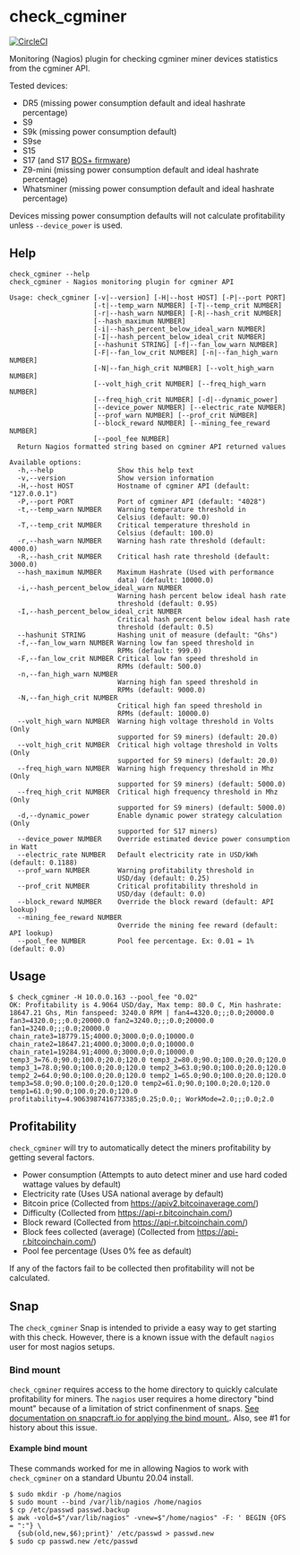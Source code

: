 # check_cgminer

[![CircleCI](https://circleci.com/gh/dmp1ce/check_cgminer.svg?style=svg)](https://circleci.com/gh/dmp1ce/check_cgminer)

Monitoring (Nagios) plugin for checking cgminer miner devices statistics from the cgminer API.

Tested devices:

- DR5 (missing power consumption default and ideal hashrate percentage)
- S9
- S9k (missing power consumption default)
- S9se
- S15
- S17 (and S17 [BOS+ firmware](https://docs.braiins.com/os/20.09/plus-en/index.html#))
- Z9-mini (missing power consumption default and ideal hashrate percentage)
- Whatsminer (missing power consumption default and ideal hashrate percentage)

Devices missing power consumption defaults will not calculate profitability unless `--device_power` is used.

## Help

```
check_cgminer --help
check_cgminer - Nagios monitoring plugin for cgminer API

Usage: check_cgminer [-v|--version] [-H|--host HOST] [-P|--port PORT]
                     [-t|--temp_warn NUMBER] [-T|--temp_crit NUMBER]
                     [-r|--hash_warn NUMBER] [-R|--hash_crit NUMBER]
                     [--hash_maximum NUMBER]
                     [-i|--hash_percent_below_ideal_warn NUMBER]
                     [-I|--hash_percent_below_ideal_crit NUMBER]
                     [--hashunit STRING] [-f|--fan_low_warn NUMBER]
                     [-F|--fan_low_crit NUMBER] [-n|--fan_high_warn NUMBER]
                     [-N|--fan_high_crit NUMBER] [--volt_high_warn NUMBER]
                     [--volt_high_crit NUMBER] [--freq_high_warn NUMBER]
                     [--freq_high_crit NUMBER] [-d|--dynamic_power]
                     [--device_power NUMBER] [--electric_rate NUMBER]
                     [--prof_warn NUMBER] [--prof_crit NUMBER]
                     [--block_reward NUMBER] [--mining_fee_reward NUMBER]
                     [--pool_fee NUMBER]
  Return Nagios formatted string based on cgminer API returned values

Available options:
  -h,--help                Show this help text
  -v,--version             Show version information
  -H,--host HOST           Hostname of cgminer API (default: "127.0.0.1")
  -P,--port PORT           Port of cgminer API (default: "4028")
  -t,--temp_warn NUMBER    Warning temperature threshold in
                           Celsius (default: 90.0)
  -T,--temp_crit NUMBER    Critical temperature threshold in
                           Celsius (default: 100.0)
  -r,--hash_warn NUMBER    Warning hash rate threshold (default: 4000.0)
  -R,--hash_crit NUMBER    Critical hash rate threshold (default: 3000.0)
  --hash_maximum NUMBER    Maximum Hashrate (Used with performance
                           data) (default: 10000.0)
  -i,--hash_percent_below_ideal_warn NUMBER
                           Warning hash percent below ideal hash rate
                           threshold (default: 0.95)
  -I,--hash_percent_below_ideal_crit NUMBER
                           Critical hash percent below ideal hash rate
                           threshold (default: 0.5)
  --hashunit STRING        Hashing unit of measure (default: "Ghs")
  -f,--fan_low_warn NUMBER Warning low fan speed threshold in
                           RPMs (default: 999.0)
  -F,--fan_low_crit NUMBER Critical low fan speed threshold in
                           RPMs (default: 500.0)
  -n,--fan_high_warn NUMBER
                           Warning high fan speed threshold in
                           RPMs (default: 9000.0)
  -N,--fan_high_crit NUMBER
                           Critical high fan speed threshold in
                           RPMs (default: 10000.0)
  --volt_high_warn NUMBER  Warning high voltage threshold in Volts (Only
                           supported for S9 miners) (default: 20.0)
  --volt_high_crit NUMBER  Critical high voltage threshold in Volts (Only
                           supported for S9 miners) (default: 20.0)
  --freq_high_warn NUMBER  Warning high frequency threshold in Mhz (Only
                           supported for S9 miners) (default: 5000.0)
  --freq_high_crit NUMBER  Critical high frequency threshold in Mhz (Only
                           supported for S9 miners) (default: 5000.0)
  -d,--dynamic_power       Enable dynamic power strategy calculation (Only
                           supported for S17 miners)
  --device_power NUMBER    Override estimated device power consumption in Watt
  --electric_rate NUMBER   Default electricity rate in USD/kWh (default: 0.1188)
  --prof_warn NUMBER       Warning profitability threshold in
                           USD/day (default: 0.25)
  --prof_crit NUMBER       Critical profitability threshold in
                           USD/day (default: 0.0)
  --block_reward NUMBER    Override the block reward (default: API lookup)
  --mining_fee_reward NUMBER
                           Override the mining fee reward (default: API lookup)
  --pool_fee NUMBER        Pool fee percentage. Ex: 0.01 = 1% (default: 0.0)
```

## Usage

```
$ check_cgminer -H 10.0.0.163 --pool_fee "0.02"
OK: Profitability is 4.9064 USD/day, Max temp: 80.0 C, Min hashrate: 18647.21 Ghs, Min fanspeed: 3240.0 RPM | fan4=4320.0;;;0.0;20000.0 fan3=4320.0;;;0.0;20000.0 fan2=3240.0;;;0.0;20000.0 fan1=3240.0;;;0.0;20000.0 chain_rate3=18779.15;4000.0;3000.0;0.0;10000.0 chain_rate2=18647.21;4000.0;3000.0;0.0;10000.0 chain_rate1=19284.91;4000.0;3000.0;0.0;10000.0 temp3_3=76.0;90.0;100.0;20.0;120.0 temp3_2=80.0;90.0;100.0;20.0;120.0 temp3_1=78.0;90.0;100.0;20.0;120.0 temp2_3=63.0;90.0;100.0;20.0;120.0 temp2_2=64.0;90.0;100.0;20.0;120.0 temp2_1=65.0;90.0;100.0;20.0;120.0 temp3=58.0;90.0;100.0;20.0;120.0 temp2=61.0;90.0;100.0;20.0;120.0 temp1=61.0;90.0;100.0;20.0;120.0 profitability=4.9063987416773385;0.25;0.0;; WorkMode=2.0;;;0.0;2.0
```

## Profitability

`check_cgminer` will try to automatically detect the miners profitability by getting several factors.

- Power consumption (Attempts to auto detect miner and use hard coded wattage values by default)
- Electricity rate (Uses USA national average by default)
- Bitcoin price (Collected from https://apiv2.bitcoinaverage.com/)
- Difficulty (Collected from https://api-r.bitcoinchain.com/)
- Block reward (Collected from https://api-r.bitcoinchain.com/)
- Block fees collected (average) (Collected from https://api-r.bitcoinchain.com/)
- Pool fee percentage (Uses 0% fee as default)

If any of the factors fail to be collected then profitability will not be calculated.

## Snap

The `check_cgminer` Snap is intended to privide a easy way to get starting with this check. However, there is a known issue with the default `nagios` user for most nagios setups.

### Bind mount

`check_cgminer` requires access to the home directory to quickly calculate profitability for miners. The `nagios` user requires a home directory "bind mount" because of a limitation of strict confinenment of snaps. [See documentation on snapcraft.io for applying the bind mount.](https://snapcraft.io/docs/home-outside-home). Also, see #1 for history about this issue.

#### Example bind mount

These commands worked for me in allowing Nagios to work with `check_cgminer` on a standard Ubuntu 20.04 install.

```
$ sudo mkdir -p /home/nagios
$ sudo mount --bind /var/lib/nagios /home/nagios
$ cp /etc/passwd passwd.backup
$ awk -vold=$"/var/lib/nagios" -vnew=$"/home/nagios" -F: ' BEGIN {OFS = ":"} \
  {sub(old,new,$6);print}' /etc/passwd > passwd.new
$ sudo cp passwd.new /etc/passwd
```
